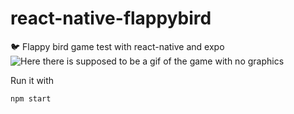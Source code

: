 # react-native-flappybird
🐦 Flappy bird game test with react-native and expo
![Here there is supposed to be a gif of the game with no graphics](https://media.giphy.com/media/FWrLZWcdoYPBbTwfaS/giphy.gif)


Run it with 
```
npm start
```

